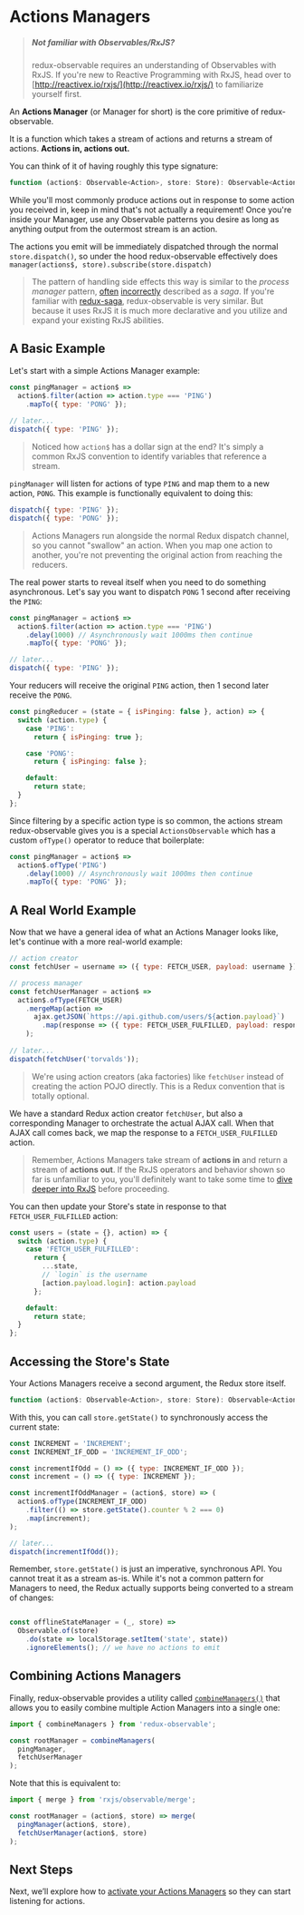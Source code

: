 # Actions Managers

>##### Not familiar with Observables/RxJS?
> redux-observable requires an understanding of Observables with RxJS. If you're new to Reactive Programming with RxJS, head over to [http://reactivex.io/rxjs/](http://reactivex.io/rxjs/) to familiarize yourself first.

An **Actions Manager** (or Manager for short) is the core primitive of redux-observable.

It is a function which takes a stream of actions and returns a stream of actions. **Actions in, actions out.**

You can think of it of having roughly this type signature:

```js
function (action$: Observable<Action>, store: Store): Observable<Action>;
```

While you'll most commonly produce actions out in response to some action you received in, keep in mind that's not actually a requirement! Once you're inside your Manager, use any Observable patterns you desire as long as anything output from the outermost stream is an action.

The actions you emit will be immediately dispatched through the normal `store.dispatch()`, so under the hood redux-observable effectively does `manager(actions$, store).subscribe(store.dispatch)`

> The pattern of handling side effects this way is similar to the *process manager* pattern, [often](http://kellabyte.com/2012/05/30/clarifying-the-saga-pattern/) [incorrectly](https://msdn.microsoft.com/en-us/library/jj591569.aspx) described as a *saga*. If you're familiar with [redux-saga](http://yelouafi.github.io/redux-saga/), redux-observable is very similar. But because it uses RxJS it is much more declarative and you utilize and expand your existing RxJS abilities.

## A Basic Example

Let's start with a simple Actions Manager example:

```js
const pingManager = action$ =>
  action$.filter(action => action.type === 'PING')
    .mapTo({ type: 'PONG' });
    
// later...
dispatch({ type: 'PING' });
```

> Noticed how `action$` has a dollar sign at the end? It's simply a common RxJS convention to identify variables that reference a stream.
 
`pingManager` will listen for actions of type `PING` and map them to a new action, `PONG`. This example is functionally equivalent to doing this:

```js
dispatch({ type: 'PING' });
dispatch({ type: 'PONG' });
```

> Actions Managers run alongside the normal Redux dispatch channel, so you cannot "swallow" an action. When you map one action to another, you're not preventing the original action from reaching the reducers.

The real power starts to reveal itself when you need to do something asynchronous. Let's say you want to dispatch `PONG` 1 second after receiving the `PING`:

```js
const pingManager = action$ =>
  action$.filter(action => action.type === 'PING')
    .delay(1000) // Asynchronously wait 1000ms then continue
    .mapTo({ type: 'PONG' });

// later...
dispatch({ type: 'PING' });
```

Your reducers will receive the original `PING` action, then 1 second later receive the `PONG`.

```js
const pingReducer = (state = { isPinging: false }, action) => {
  switch (action.type) {
    case 'PING':
      return { isPinging: true };

    case 'PONG':
      return { isPinging: false };

    default:
      return state;
  }
};
```

Since filtering by a specific action type is so common, the actions stream redux-observable gives you is a special `ActionsObservable` which has a custom `ofType()` operator to reduce that boilerplate:

```js
const pingManager = action$ =>
  action$.ofType('PING')
    .delay(1000) // Asynchronously wait 1000ms then continue
    .mapTo({ type: 'PONG' });
```

## A Real World Example

Now that we have a general idea of what an Actions Manager looks like, let's continue with a more real-world example:

```js
// action creator
const fetchUser = username => ({ type: FETCH_USER, payload: username });

// process manager
const fetchUserManager = action$ =>
  action$.ofType(FETCH_USER)
    .mergeMap(action =>
      ajax.getJSON(`https://api.github.com/users/${action.payload}`)
        .map(response => ({ type: FETCH_USER_FULFILLED, payload: response }))
    );
    
// later...
dispatch(fetchUser('torvalds'));
```

> We're using action creators (aka factories) like `fetchUser` instead of creating the action POJO directly. This is a Redux convention that is totally optional.

We have a standard Redux action creator `fetchUser`, but also a corresponding Manager to orchestrate the actual AJAX call. When that AJAX call comes back, we map the response to a `FETCH_USER_FULFILLED` action.

> Remember, Actions Managers take stream of **actions in** and return a stream of **actions out**. If the RxJS operators and behavior shown so far is unfamiliar to you, you'll definitely want to take some time to [dive deeper into RxJS](http://reactivex.io/rxjs/) before proceeding.

You can then update your Store's state in response to that `FETCH_USER_FULFILLED` action:

```js
const users = (state = {}, action) => {
  switch (action.type) {
    case 'FETCH_USER_FULFILLED':
      return {
        ...state,
        // `login` is the username
        [action.payload.login]: action.payload
      };

    default:
      return state;
  }
};
```

## Accessing the Store's State

Your Actions Managers receive a second argument, the Redux store itself.

```js
function (action$: Observable<Action>, store: Store): Observable<Action>;
```

With this, you can call `store.getState()` to synchronously access the current state:

```js
const INCREMENT = 'INCREMENT';
const INCREMENT_IF_ODD = 'INCREMENT_IF_ODD';

const incrementIfOdd = () => ({ type: INCREMENT_IF_ODD });
const increment = () => ({ type: INCREMENT });

const incrementIfOddManager = (action$, store) => (
  action$.ofType(INCREMENT_IF_ODD)
    .filter(() => store.getState().counter % 2 === 0)
    .map(increment);
);

// later...
dispatch(incrementIfOdd());
```

Remember, `store.getState()` is just an imperative, synchronous API. You cannot treat it as a stream as-is. While it's not a common pattern for Managers to need, the Redux actually supports being converted to a stream of changes:

```js

const offlineStateManager = (_, store) =>
  Observable.of(store)
    .do(state => localStorage.setItem('state', state))
    .ignoreElements(); // we have no actions to emit
```

## Combining Actions Managers

Finally, redux-observable provides a utility called [`combineManagers()`](../api/combineManagers.md) that allows you to easily combine multiple Action Managers into a single one:

```js
import { combineManagers } from 'redux-observable';

const rootManager = combineManagers(
  pingManager,
  fetchUserManager
);
```

Note that this is equivalent to:

```js
import { merge } from 'rxjs/observable/merge';

const rootManager = (action$, store) => merge(
  pingManager(action$, store),
  fetchUserManager(action$, store)
);
```

## Next Steps

Next, we’ll explore how to [activate your Actions Managers](SettingUpTheMiddleware.md) so they can start listening for actions.

